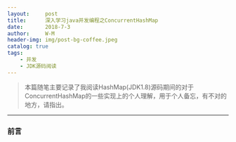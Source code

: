 ```yaml
---
layout:     post
title:      深入学习java并发编程之ConcurrentHashMap
date:       2018-7-3
author:     W-M
header-img: img/post-bg-coffee.jpeg
catalog: true
tags:
    - 并发
    - JDK源码阅读
---
```


>本篇随笔主要记录了我阅读HashMap(JDK1.8)源码期间的对于ConcurrentHashMap的一些实现上的个人理解，用于个人备忘，有不对的地方，请指出。  
  
_ _ _
### **前言**